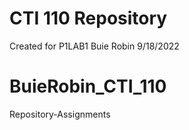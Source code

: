 # CTI 110 Repository
Created for P1LAB1
Buie Robin
9/18/2022

# BuieRobin_CTI_110
Repository-Assignments
